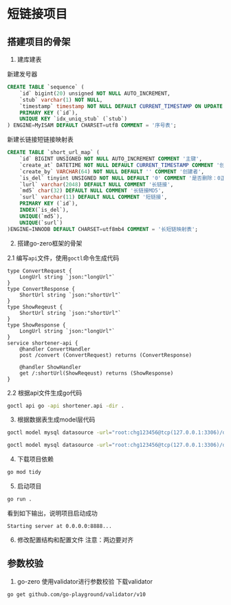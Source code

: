 # 短链接项目

## 搭建项目的骨架
1. 建库建表

新建发号器
```sql
CREATE TABLE `sequence` (
    `id` bigint(20) unsigned NOT NULL AUTO_INCREMENT,
    `stub` varchar(1) NOT NULL,
    `timestamp` timestamp NOT NULL DEFAULT CURRENT_TIMESTAMP ON UPDATE CURRENT_TIMESTAMP,
    PRIMARY KEY (`id`),
    UNIQUE KEY `idx_uniq_stub` (`stub`)
) ENGINE=MyISAM DEFAULT CHARSET=utf8 COMMENT = '序号表';
```
新建长链接短链接映射表
```sql
CREATE TABLE `short_url_map` (
    `id` BIGINT UNSIGNED NOT NULL AUTO_INCREMENT COMMENT '主键',
    `create_at` DATETIME NOT NULL DEFAULT CURRENT_TIMESTAMP COMMENT '创建时间',
    `create_by` VARCHAR(64) NOT NULL DEFAULT '' COMMENT '创建者',
    `is_del` tinyint UNSIGNED NOT NULL DEFAULT '0' COMMENT '是否删除：0正常1删除',
    `lurl` varchar(2048) DEFAULT NULL COMMENT '长链接',
    `md5` char(32) DEFAULT NULL COMMENT '⻓链接MD5',
    `surl` varchar(11) DEFAULT NULL COMMENT '短链接',
    PRIMARY KEY (`id`),
    INDEX(`is_del`),
    UNIQUE(`md5`),
    UNIQUE(`surl`)
)ENGINE=INNODB DEFAULT CHARSET=utf8mb4 COMMENT = '⻓短链映射表';
```

2. 搭建go-zero框架的骨架

2.1 编写`api`文件，使用`goctl`命令生成代码

```api
type ConvertRequest {
    LongUrl string `json:"longUrl"`
}
type ConvertResponse {
    ShortUrl string `json:"shortUrl"`
}
type ShowReqeust {
    ShortUrl string `json:"shortUrl"`
}
type ShowResponse {
    LongUrl string `json:"longUrl"`
}
service shortener-api {
    @handler ConvertHandler
    post /convert (ConvertRequest) returns (ConvertResponse)

    @handler ShowHandler
    get /:shortUrl(ShowReqeust) returns (ShowResponse)
}

```
2.2 根据api文件生成go代码
```bash
goctl api go -api shortener.api -dir .
```

3. 根据数据表生成model层代码
```bash
goctl model mysql datasource -url="root:chg123456@tcp(127.0.0.1:3306)/db3" -table="short_url_map" -dir="./model"
```

```bash
goctl model mysql datasource -url="root:chg123456@tcp(127.0.0.1:3306)/db3" -table="sequence" -dir="./model"
```

4. 下载项目依赖
```bash 
go mod tidy
```

5. 启动项目
```bash
go run .
```
看到如下输出，说明项目启动成功
```
Starting server at 0.0.0.0:8888...
```

6. 修改配置结构和配置文件
注意：两边要对齐

## 参数校验

1. go-zero 使用validator进行参数校验
下载validator
```bash
go get github.com/go-playground/validator/v10
```
